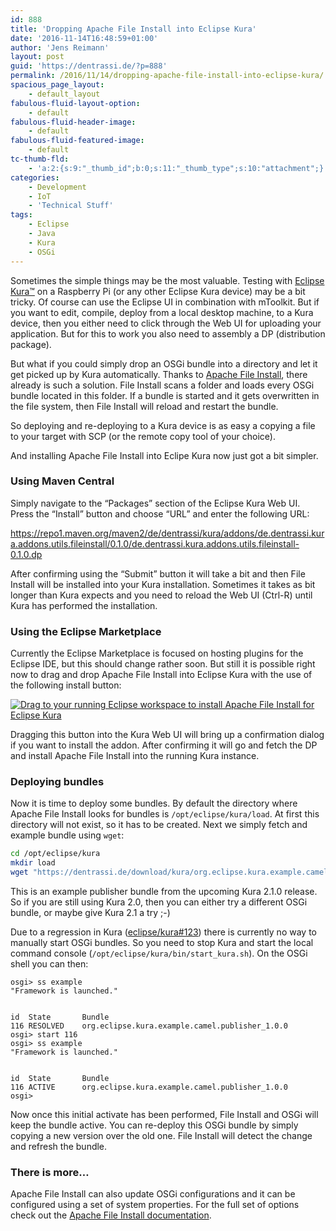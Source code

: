 ```yaml
---
id: 888
title: 'Dropping Apache File Install into Eclipse Kura'
date: '2016-11-14T16:48:59+01:00'
author: 'Jens Reimann'
layout: post
guid: 'https://dentrassi.de/?p=888'
permalink: /2016/11/14/dropping-apache-file-install-into-eclipse-kura/
spacious_page_layout:
    - default_layout
fabulous-fluid-layout-option:
    - default
fabulous-fluid-header-image:
    - default
fabulous-fluid-featured-image:
    - default
tc-thumb-fld:
    - 'a:2:{s:9:"_thumb_id";b:0;s:11:"_thumb_type";s:10:"attachment";}'
categories:
    - Development
    - IoT
    - 'Technical Stuff'
tags:
    - Eclipse
    - Java
    - Kura
    - OSGi
---
```


Sometimes the simple things may be the most valuable. Testing with [Eclipse Kura™](https://www.eclipse.org/kura/) on a Raspberry Pi (or any other Eclipse Kura device) may be a bit tricky. Of course can use the Eclipse UI in combination with mToolkit. But if you want to edit, compile, deploy from a local desktop machine, to a Kura device, then you either need to click through the Web UI for uploading your application. But for this to work you also need to assembly a DP (distribution package).

But what if you could simply drop an OSGi bundle into a directory and let it get picked up by Kura automatically. Thanks to [Apache File Install](https://felix.apache.org/documentation/subprojects/apache-felix-file-install.html), there already is such a solution. File Install scans a folder and loads every OSGi bundle located in this folder. If a bundle is started and it gets overwritten in the file system, then File Install will reload and restart the bundle.

<!-- more -->

So deploying and re-deploying to a Kura device is as easy a copying a file to your target with SCP (or the remote copy tool of your choice).

And installing Apache File Install into Eclipe Kura now just got a bit simpler.

### Using Maven Central

Simply navigate to the <q>Packages</q> section of the Eclipse Kura Web UI. Press the “Install” button and choose “URL” and enter the following URL:

<https://repo1.maven.org/maven2/de/dentrassi/kura/addons/de.dentrassi.kura.addons.utils.fileinstall/0.1.0/de.dentrassi.kura.addons.utils.fileinstall-0.1.0.dp>

After confirming using the <q>Submit</q> button it will take a bit and then File Install will be installed into your Kura installation. Sometimes it takes as bit longer than Kura expects and you need to reload the Web UI (Ctrl-R) until Kura has performed the installation.

### Using the Eclipse Marketplace

Currently the Eclipse Marketplace is focused on hosting plugins for the Eclipse IDE, but this should change rather soon. But still it is possible right now to drag and drop Apache File Install into Eclipse Kura with the use of the following install button:

[![Drag to your running Eclipse workspace to install Apache File Install for Eclipse Kura](https://marketplace.eclipse.org/sites/all/themes/solstice/public/images/marketplace/btn-install.png)](http://marketplace.eclipse.org/marketplace-client-intro?mpc_install=3160594 "Drag to your running Eclipse workspace to install Apache File Install for Eclipse Kura")

Dragging this button into the Kura Web UI will bring up a confirmation dialog if you want to install the addon. After confirming it will go and fetch the DP and install Apache File Install into the running Kura instance.

### Deploying bundles

Now it is time to deploy some bundles. By default the directory where Apache File Install looks for bundles is `/opt/eclipse/kura/load`. At first this directory will not exist, so it has to be created. Next we simply fetch and example bundle using `wget`:

```bash
cd /opt/eclipse/kura
mkdir load
wget "https://dentrassi.de/download/kura/org.eclipse.kura.example.camel.publisher-1.0.0.jar"
```

This is an example publisher bundle from the upcoming Kura 2.1.0 release. So if you are still using Kura 2.0, then you can either try a different OSGi bundle, or maybe give Kura 2.1 a try ;-)

Due to a regression in Kura ([eclipse/kura#123](https://github.com/eclipse/kura/issues/757)) there is currently no way to manually start OSGi bundles. So you need to stop Kura and start the local command console (`/opt/eclipse/kura/bin/start_kura.sh`). On the OSGi shell you can then:

```
osgi> ss example
"Framework is launched."


id	State       Bundle
116	RESOLVED    org.eclipse.kura.example.camel.publisher_1.0.0
osgi> start 116
osgi> ss example
"Framework is launched."


id	State       Bundle
116	ACTIVE      org.eclipse.kura.example.camel.publisher_1.0.0
osgi>
```

Now once this initial activate has been performed, File Install and OSGi will keep the bundle active. You can re-deploy this OSGi bundle by simply copying a new version over the old one. File Install will detect the change and refresh the bundle.

### There is more…

Apache File Install can also update OSGi configurations and it can be configured using a set of system properties. For the full set of options check out the [Apache File Install documentation](https://felix.apache.org/documentation/subprojects/apache-felix-file-install.html).

